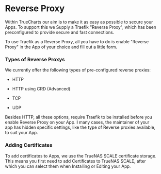 # Reverse Proxy

Within TrueCharts our aim is to make it as easy as possible to secure your Apps. To support this we Supply a Traefik "Reverse Proxy", which has been preconfigured to provide secure and fast connections.

To use Traefik as a Reverse Proxy, all you have to do is enable "Reverse Proxy" in the App of your choice and fill out a little form.

### Types of Reverse Proxys

We currently offer the following types of pre-configured reverse proxies:

- HTTP

- HTTP using CRD (Advanced)

- TCP

- UDP

Besides HTTP, all these options, require Traefik to be installed before you enable Reverse Proxy on your App. I many cases, the maintainer of your app has hidden specific settings, like the type of Reverse proxies available, to suit your App.


### Adding Certificates

To add certificates to Apps, we use the TrueNAS SCALE certificate storage. This means you first need to add Certificates to TrueNAS SCALE, after which you can select them when Installing or Editing your App.
